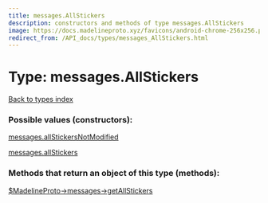 ```yaml
---
title: messages.AllStickers
description: constructors and methods of type messages.AllStickers
image: https://docs.madelineproto.xyz/favicons/android-chrome-256x256.png
redirect_from: /API_docs/types/messages_AllStickers.html
---
```

# Type: messages.AllStickers  
[Back to types index](index.md)



### Possible values (constructors):

[messages.allStickersNotModified](../constructors/messages.allStickersNotModified.md)  

[messages.allStickers](../constructors/messages.allStickers.md)  



### Methods that return an object of this type (methods):

[$MadelineProto->messages->getAllStickers](../methods/messages.getAllStickers.md)  



